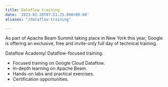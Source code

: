 ```yaml
---
title: Dataflow training
date: '2023-02-20T07:51:25.000+00:00'
aliases: "/dataflow-training"

---
```


As part of Apache Beam Summit taking place in New York this year, Google is offering an exclusive, free and invite-only full day of technical training.

Dataflow Academy/ Dataflow-focused training: 

* Focused training on Google Cloud Dataflow.
* In-depth learning on Apache Beam.
* Hands-on labs and practical exercises.
* Certification opportunities.